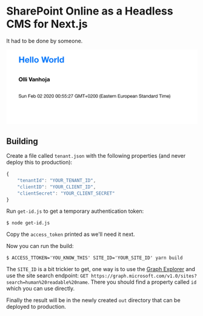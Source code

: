 SharePoint Online as a Headless CMS for Next.js
===============================================

It had to be done by someone.

![SPO CMS](/cms.png)

Building
--------

Create a file called `tenant.json` with the following properties
(and never deploy this to production):

```js
{
    "tenantId": "YOUR_TENANT_ID",
    "clientID": "YOUR_CLIENT_ID",
    "clientSecret": "YOUR_CLIENT_SECRET"
}
```

Run `get-id.js` to get a temporary authentication token:

```
$ node get-id.js
```

Copy the `access_token` printed as we'll need it next.

Now you can run the build:

```
$ ACCESS_TTOKEN='YOU_KNOW_THIS' SITE_ID='YOUR_SITE_ID' yarn build
```

The `SITE_ID` is a bit trickier to get, one way is to use the
[Graph Explorer](https://developer.microsoft.com/en-us/graph/graph-explorer#)
and use the site search endpoint:
`GET https://graph.microsoft.com/v1.0/sites?search=human%20readable%20name`.
There you should find a property called `id` which you can use directly.

Finally the result will be in the newly created `out` directory that can be
deployed to production.
